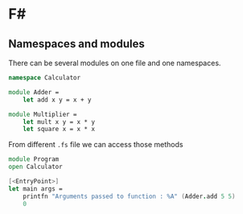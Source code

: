 # F#

## Namespaces and modules

There can be several modules on one file and one namespaces.

``` fsharp
namespace Calculator

module Adder =
    let add x y = x + y

module Multiplier =
    let mult x y = x * y
    let square x = x * x
```
From different `.fs` file we can access those methods

``` fsharp
module Program
open Calculator

[<EntryPoint>]
let main args =
    printfn "Arguments passed to function : %A" (Adder.add 5 5)
    0
```
